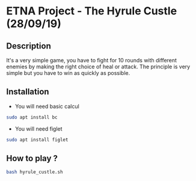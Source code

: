 # ETNA Project - The Hyrule Custle (28/09/19)

## Description
It's a very simple game, you have to fight for 10 rounds with different enemies by making the right choice of heal or attack. The principle is very simple but you have to win as quickly as possible.

## Installation
+ You will need basic calcul
```bash
sudo apt install bc
```
+ You will need figlet
```bash
sudo apt install figlet
```
## How to play ?
```bash
bash hyrule_custle.sh
```